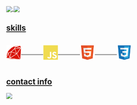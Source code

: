 
 <div>
  <a href="https://github.com/b4kura">
   <img align="center" height="170" src="https://github-readme-stats.vercel.app/api/top-langs/?username=b4kura&layout=compact&langs_count=16&theme=dracula"/>
  <img align="center" src="https://github-readme-stats.vercel.app/api?username=b4kura&show_icons=true&theme=dracula&include_all_commits=true&count_private=true&hide=issues"/>
</div>
 
 ## skills
<div style="display: inline_block"><br>
  <img height="40" align="center" height="30" width="40" src="https://raw.githubusercontent.com/devicons/devicon/master/icons/ruby/ruby-plain.svg">
 &nbsp;&nbsp;&nbsp;&nbsp;&nbsp;&nbsp;&nbsp;&nbsp;&nbsp;&nbsp;&nbsp;&nbsp;&nbsp;
  <img height="40" align="center" height="30" width="40" src="https://raw.githubusercontent.com/devicons/devicon/master/icons/javascript/javascript-plain.svg">
 &nbsp;&nbsp;&nbsp;&nbsp;&nbsp;&nbsp;&nbsp;&nbsp;&nbsp;&nbsp;&nbsp;&nbsp;&nbsp;
  <img height="40" align="center" alt="Erica-HTML" height="30" width="40" src="https://raw.githubusercontent.com/devicons/devicon/master/icons/html5/html5-original.svg">
 &nbsp;&nbsp;&nbsp;&nbsp;&nbsp;&nbsp;&nbsp;&nbsp;&nbsp;&nbsp;&nbsp;&nbsp;&nbsp;
  <img height="40" align="center" alt="Erica-CSS" height="30" width="40" src="https://raw.githubusercontent.com/devicons/devicon/master/icons/css3/css3-original.svg">
</div>
  
</br>

## contact info
<div> 
  <!--<a href="https://www.linkedin.com/in/ericagrundy" target="_blank"><img src="https://img.shields.io/badge/-LinkedIn-%230077B5?style=for-the-badge&logo=linkedin&logoColor=white" target="_blank"></a> -->
  <a href = "mailto: bian.dev@proton.me"><img src="https://img.shields.io/badge/-Gmail-%23333?style=for-the-badge&logo=gmail&logoColor=white" target="_blank"></a>
</div>
